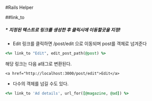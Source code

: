 #Rails Helper

##link_to
##### * 지정된 텍스트로 링크를 생성한 후 클릭시에 이동할곳을 지정!
* Edit 링크를 클릭하면 /post/edit 으로 이동되며 post를 객체로 넘겨준다
```ruby
<%= link_to "Edit", edit_post_path(@post) %>
```
해당 링크는 다음 a태그로 변환된다.
```
<a href="http://localhost:3000/post/edit">Edit</a>
```

* 다수의 객체를 넘길 수도 있다.
```ruby
<%= link_to 'Ad details', url_for([@magazine, @ad]) %>
```
